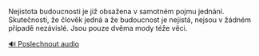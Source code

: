 
Nejistota budoucnosti je již obsažena v samotném pojmu jednání. Skutečnosti, že člověk jedná a že budoucnost je nejistá, nejsou v žádném případě nezávislé. Jsou pouze dvěma mody téže věci.

[🔊 Poslechnout audio](/data/7-paragraphs/audio/chapter_29/para_007-Nejistota-budoucnosti-je-ji-obsaena-v-samotnm-p.mp3)
